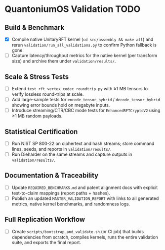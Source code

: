 # QuantoniumOS Validation TODO

## Build & Benchmark
- [x] Compile native UnitaryRFT kernel (`cd src/assembly && make all`) and rerun `validation/run_all_validations.py` to confirm Python fallback is gone.
- [ ] Capture latency/throughput metrics for the native kernel (per transform size) and archive them under `validation/results/`.

## Scale & Stress Tests
- [ ] Extend `test_rft_vertex_codec_roundtrip.py` with ≥1 MB tensors to verify lossless round-trips at scale.
- [ ] Add large-sample tests for `encode_tensor_hybrid` / `decode_tensor_hybrid` showing error bounds hold on megabyte inputs.
- [ ] Introduce streaming/CTR/CBC mode tests for `EnhancedRFTCryptoV2` using ≥1 MB random payloads.

## Statistical Certification
- [ ] Run NIST SP 800-22 on ciphertext and hash streams; store command lines, seeds, and reports in `validation/results/`.
- [ ] Run Dieharder on the same streams and capture outputs in `validation/results/`.

## Documentation & Traceability
- [ ] Update `REQUIRED_BENCHMARKS.md` and patent alignment docs with explicit test-to-claim mappings (report paths + hashes).
- [ ] Publish an updated `MASTER_VALIDATION_REPORT` with links to all generated metrics, native kernel benchmarks, and randomness logs.

## Full Replication Workflow
- [ ] Create `scripts/bootstrap_and_validate.sh` (or CI job) that builds dependencies from scratch, compiles kernels, runs the entire validation suite, and exports the final report.
